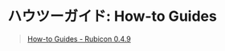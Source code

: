 # ハウツーガイド: How-to Guides

> [How-to Guides - Rubicon 0.4.9](https://rubicon-objc.readthedocs.io/en/stable/how-to/index.html)

